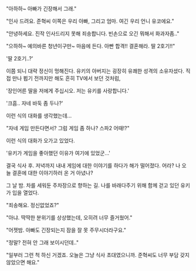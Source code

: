 "아하하~ 아빠가 긴장해서 그래." 

"인사 드려요. 준혁씨 이쪽은 우리 아빠, 그리고 엄마. 여긴 우리 언니 유코에요." 

"안녕하세요. 진작 인사드리지 못해 죄송합니다. 빈손으로 오긴 뭐해서 화과자좀.." 

"으하하~ 예의바른 청년이구만~ 마음에 든다. 아빤 합격!! 결혼해라. 딸 2호기!!" 

'딸 2호기..?' 

이쯤 되니 대략 정신이 멍해진다.
유키의 아버지는 굉장히 유쾌한 성격의 소유자셨다. 직접 만나 뵙기 전까지만 해도 흔히 TV에서 보던 것처럼, 

'장인어른 딸을 저에게 주십시오. 저는 유키를 사랑합니다.' 

'크흠.. 자네 바둑 좀 두나?' 

이런 식의 대화를 생각했는데...

"자네 게임 만든다면서? 그럼 게임 좀 하나? 스파2 어때!?" 

이런 식의 대화가 오가고 있었다.

'유키가 게임을 좋아했던 이유가 여기에 있었군...' 

결국 식사 후. 저녁까지 내내 게임에 대한 이야기를 하다가 해가 떨어졌다.
어라? 나 오늘 결혼에 대한 이야기하러 온 거 아녔나?

그 날 밤. 차를 세워둔 주차장으로 향하는 길. 나를 바래다주기 위해 함께 걷고 있던 유키가 입을 열었다.

"죄송해요. 정신없었죠?" 

"아냐. 딱딱한 분위기를 상상했는데, 오히려 너무 즐거웠어." 

"어젯밤. 아빠도 긴장되는지 잠을 잘 못 주무시더라구요." 

"정말? 전혀 안 그래 보이시던데.." 

"일부러 그런 척 하신 거겠죠. 오늘은 그냥 식사 초대였으니까. 준혁씨도 너무 부담 갖지 않았으면 해요." 